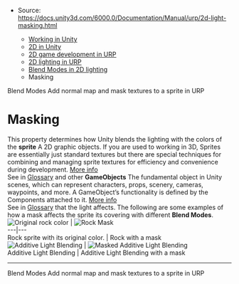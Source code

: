 * Source: https://docs.unity3d.com/6000.0/Documentation/Manual/urp/2d-light-masking.html

  * [Working in Unity](https://docs.unity3d.com/6000.0/Documentation/Manual/working-in-unity.html)
  * [2D in Unity](https://docs.unity3d.com/6000.0/Documentation/Manual/Unity2D.html)
  * [2D game development in URP](https://docs.unity3d.com/6000.0/Documentation/Manual/2d-urp-landing.html)
  * [2D lighting in URP](https://docs.unity3d.com/6000.0/Documentation/Manual/urp/2d-index.html)
  * [Blend Modes in 2D lighting](https://docs.unity3d.com/6000.0/Documentation/Manual/urp/2d-light-blending.html)
  * Masking


[](https://docs.unity3d.com/6000.0/Documentation/Manual/urp/2d-light-blend-modes.html)
Blend Modes
[](https://docs.unity3d.com/6000.0/Documentation/Manual/urp/SecondaryTextures.html)
Add normal map and mask textures to a sprite in URP
# Masking
This property determines how Unity blends the lighting with the colors of the **sprite** A 2D graphic objects. If you are used to working in 3D, Sprites are essentially just standard textures but there are special techniques for combining and managing sprite textures for efficiency and convenience during development. [More info](https://docs.unity3d.com/6000.0/Documentation/Manual/sprite/sprite-landing.html)  
See in [Glossary](https://docs.unity3d.com/6000.0/Documentation/Manual/Glossary.html#Sprite) and other **GameObjects** The fundamental object in Unity scenes, which can represent characters, props, scenery, cameras, waypoints, and more. A GameObject’s functionality is defined by the Components attached to it. [More info](https://docs.unity3d.com/6000.0/Documentation/Manual/class-GameObject.html)  
See in [Glossary](https://docs.unity3d.com/6000.0/Documentation/Manual/Glossary.html#GameObject) that the light affects. The following are some examples of how a mask affects the sprite its covering with different **Blend Modes**.
![Original rock color](https://docs.unity3d.com/6000.0/Documentation/uploads/urp/2D/image_45.png) | ![Rock Mask](https://docs.unity3d.com/6000.0/Documentation/uploads/urp/2D/image_46.png)  
---|---  
Rock sprite with its original color. | Rock with a mask  
![Additive Light Blending](https://docs.unity3d.com/6000.0/Documentation/uploads/urp/2D/image_47.png) | ![Masked Additive Light Blending](https://docs.unity3d.com/6000.0/Documentation/uploads/urp/2D/image_48.png)  
Additive Light Blending | Additive Light Blending with a mask  
* * *
[](https://docs.unity3d.com/6000.0/Documentation/Manual/urp/2d-light-blend-modes.html)
Blend Modes
[](https://docs.unity3d.com/6000.0/Documentation/Manual/urp/SecondaryTextures.html)
Add normal map and mask textures to a sprite in URP
